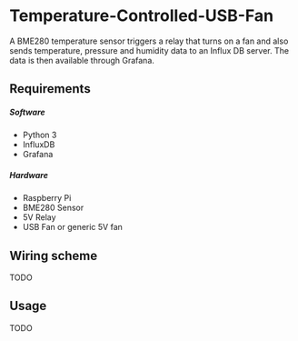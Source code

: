 # Temperature-Controlled-USB-Fan
A BME280 temperature sensor triggers a relay that turns on a fan and also sends temperature, pressure and humidity data to an Influx DB server. The data is then available through Grafana. 

## Requirements
##### Software
* Python 3
* InfluxDB
* Grafana
##### Hardware
* Raspberry Pi
* BME280 Sensor
* 5V Relay
* USB Fan or generic 5V fan

## Wiring scheme
TODO

## Usage 
TODO

